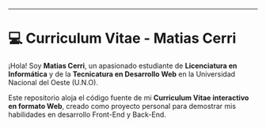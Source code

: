-----

# 💻 Curriculum Vitae - Matias Cerri

¡Hola\! Soy **Matias Cerri**, un apasionado estudiante de **Licenciatura en Informática** y de la **Tecnicatura en Desarrollo Web** en la Universidad Nacional del Oeste (U.N.O).

Este repositorio aloja el código fuente de mi **Curriculum Vitae interactivo en formato Web**, creado como proyecto personal para demostrar mis habilidades en desarrollo Front-End y Back-End.

